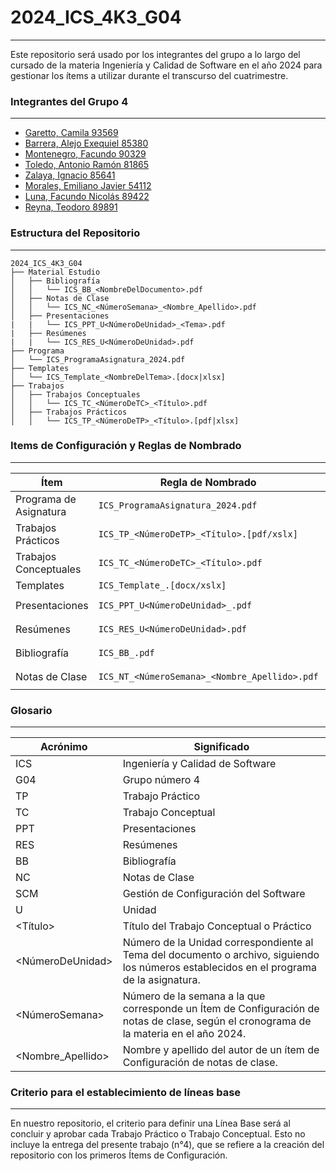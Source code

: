 # 2024_ICS_4K3_G04
---
Este repositorio será usado por los integrantes del grupo a lo largo del cursado de la materia Ingeniería y Calidad de Software en el año 2024 para gestionar los ítems a utilizar durante el transcurso del cuatrimestre.


### Integrantes del Grupo 4
---

- [Garetto, Camila 93569](https://github.com/camilagaretto)
- [Barrera, Alejo Exequiel 85380](https://github.com/alejobarrera22)
- [Montenegro, Facundo 90329](https://github.com/facu142)
- [Toledo, Antonio Ramón 81865](https://github.com/toledoantonio)
- [Zalaya, Ignacio 85641](https://github.com/ignaciozalaya)
- [Morales, Emiliano Javier 54112](https://github.com/EmiMorales)
- [Luna, Facundo Nicolás 89422](https://github.com/FacundoLuna16)
- [Reyna, Teodoro 89891](https://github.com/ReynaTeodoro)

### Estructura del Repositorio
---
```
2024_ICS_4K3_G04
├── Material Estudio
│   ├── Bibliografía
│   │   └── ICS_BB_<NombreDelDocumento>.pdf
│   ├── Notas de Clase
│   │   └── ICS_NC_<NúmeroSemana>_<Nombre_Apellido>.pdf
│   ├── Presentaciones
|   |   └── ICS_PPT_U<NúmeroDeUnidad>_<Tema>.pdf
|   ├── Resúmenes
|   |   └── ICS_RES_U<NúmeroDeUnidad>.pdf
├── Programa
│   └── ICS_ProgramaAsignatura_2024.pdf  
├── Templates
│   └── ICS_Template_<NombreDelTema>.[docx|xlsx]
├── Trabajos
│   ├── Trabajos Conceptuales
│   │   └── ICS_TC_<NúmeroDeTC>_<Título>.pdf
│   ├── Trabajos Prácticos
│   │   └── ICS_TP_<NúmeroDeTP>_<Título>.[pdf|xlsx]
```


### Items de Configuración y Reglas de Nombrado

---
| Ítem                | Regla de Nombrado                                | Ubicación                                                         |
|---------------------|--------------------------------------------------|-------------------------------------------------------------------|
| Programa de Asignatura | `ICS_ProgramaAsignatura_2024.pdf`               | `2024_ICS_4K3_G04\Programa\`                                      |
| Trabajos Prácticos  | `ICS_TP_<NúmeroDeTP>_<Título>.[pdf/xslx]`         | `2024_ICS_4K3_G04\Trabajos\Trabajos Prácticos\`                   |
| Trabajos Conceptuales | `ICS_TC_<NúmeroDeTC>_<Título>.pdf`               | `2024_ICS_4K3_G04\Trabajos\Trabajos Conceptuales\`                |
| Templates           | `ICS_Template_.[docx/xslx]`                      | `2024_ICS_4K3_G04\Templates\`                                     |
| Presentaciones      | `ICS_PPT_U<NúmeroDeUnidad>_.pdf`                 | `2024_ICS_4K3_G04\Material Estudio\Presentaciones\`               |
| Resúmenes           | `ICS_RES_U<NúmeroDeUnidad>.pdf`                  | `2024_ICS_4K3_G04\Material Estudio\Resúmenes\`                    |
| Bibliografía        | `ICS_BB_.pdf`                                    | `2024_ICS_4K3_G04\Material Estudio\Bibliografía\`                 |
| Notas de Clase      | `ICS_NT_<NúmeroSemana>_<Nombre_Apellido>.pdf`    | `2024_ICS_4K3_G04\Material Estudio\Notas de Clase\`               |


### Glosario
---

| Acrónimo          | Significado                                                                                          |
|-------------------|------------------------------------------------------------------------------------------------------|
| ICS               | Ingeniería y Calidad de Software                                                                     |
| G04                | Grupo número 4                                                                                       |
| TP                | Trabajo Práctico                                                                                     |
| TC                | Trabajo Conceptual                                                                                   |
| PPT               | Presentaciones                                                                                       |
| RES               | Resúmenes                                                                                            |
| BB                | Bibliografía                                                                                         |
| NC                | Notas de Clase                                                                                       |
| SCM               | Gestión de Configuración del Software                                                                |
| U                 | Unidad                                                                                               |
| <Título>        | Título del Trabajo Conceptual o Práctico                                                             |
| <NúmeroDeUnidad> | Número de la Unidad correspondiente al Tema del documento o archivo, siguiendo los números establecidos en el programa de la asignatura. |
| <NúmeroSemana>  | Número de la semana a la que corresponde un Ítem de Configuración de notas de clase, según el cronograma de la materia en el año 2024.     |
| <Nombre_Apellido> | Nombre y apellido del autor de un ítem de Configuración de notas de clase.                                                             |



### Criterio para el establecimiento de líneas base
---
En nuestro repositorio, el criterio para definir una Línea Base será al concluir y aprobar cada Trabajo Práctico o Trabajo Conceptual. Esto no incluye la entrega del presente trabajo (n°4), que se refiere a la creación del repositorio con los primeros Ítems de Configuración.

